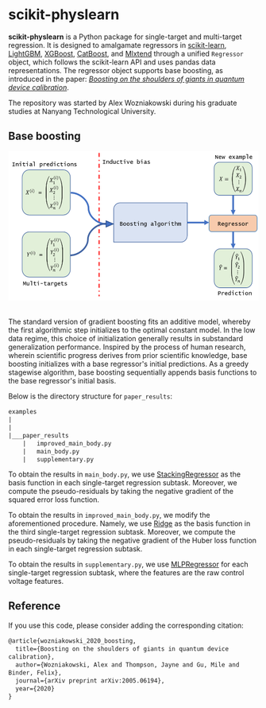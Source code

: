 scikit-physlearn
=======

**scikit-physlearn** is a Python package for single-target and multi-target regression. 
It is designed to amalgamate regressors in
[scikit-learn](https://scikit-learn.org/),
[LightGBM](https://lightgbm.readthedocs.io/en/latest/index.html),
[XGBoost](https://xgboost.readthedocs.io/en/latest/),
[CatBoost](https://catboost.ai/),
and [Mlxtend](http://rasbt.github.io/mlxtend/)
through a unified ```Regressor``` object, which follows the scikit-learn API and uses pandas data representations.
The regressor object supports base boosting, as introduced in the paper:
[*Boosting on the shoulders of giants in quantum device calibration*](https://arxiv.org/abs/2005.06194).

The repository was started by Alex Wozniakowski during his graduate studies at Nanyang Technological University.

Base boosting
-----------

<div align="center">
  <img src="https://github.com/a-wozniakowski/scikit-physlearn/blob/a-wozniakowski-dev/images/framework.png" width="600" height="300"><br><br>
</div>

The standard version of gradient boosting fits an additive model, whereby the first algorithmic step
initializes to the optimal constant model. In the low data regime, this choice of initialization generally
results in substandard generalization performance. Inspired by the process of human research, wherein scientific
progress derives from prior scientific knowledge, base boosting initializes with a base regressor's initial predictions.
As a greedy stagewise algorithm, base boosting sequentially appends basis functions to the base regressor's initial basis.


Below is the directory structure for ```paper_results```:
```
examples
|
|
|___paper_results
    |   improved_main_body.py
    |   main_body.py
    |   supplementary.py
```

To obtain the results in ```main_body.py```, we use
[StackingRegressor](https://scikit-learn.org/stable/modules/generated/sklearn.ensemble.StackingRegressor.html)
as the basis function in each single-target regression subtask. Moreover, we compute the pseudo-residuals
by taking the negative gradient of the squared error loss function.

To obtain the results in ```improved_main_body.py```, we modify the aforementioned procedure. Namely, we use
[Ridge](https://scikit-learn.org/stable/modules/generated/sklearn.linear_model.Ridge.html)
as the basis function in the third single-target regression subtask. Moreover, we compute the pseudo-residuals
by taking the negative gradient of the Huber loss function in each single-target regression subtask. 

To obtain the results in ```supplementary.py```, we use
[MLPRegressor](https://scikit-learn.org/stable/modules/generated/sklearn.neural_network.MLPRegressor.html)
for each single-target regression subtask, where the features are the raw control voltage features.


Reference
-----------

If you use this code, please consider adding the corresponding citation:
```
@article{wozniakowski_2020_boosting,
  title={Boosting on the shoulders of giants in quantum device calibration},
  author={Wozniakowski, Alex and Thompson, Jayne and Gu, Mile and Binder, Felix},
  journal={arXiv preprint arXiv:2005.06194},
  year={2020}
}

```
